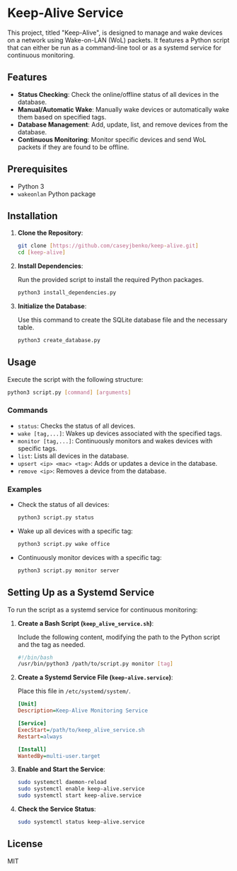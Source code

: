 # Keep-Alive Service

This project, titled "Keep-Alive", is designed to manage and wake devices on a network using Wake-on-LAN (WoL) packets. It features a Python script that can either be run as a command-line tool or as a systemd service for continuous monitoring.

## Features

- **Status Checking**: Check the online/offline status of all devices in the database.
- **Manual/Automatic Wake**: Manually wake devices or automatically wake them based on specified tags.
- **Database Management**: Add, update, list, and remove devices from the database.
- **Continuous Monitoring**: Monitor specific devices and send WoL packets if they are found to be offline.

## Prerequisites

- Python 3
- `wakeonlan` Python package

## Installation

1. **Clone the Repository**:
   

   ```bash
   git clone [https://github.com/caseyjbenko/keep-alive.git]
   cd [keep-alive]
   ```

2. **Install Dependencies**:

   Run the provided script to install the required Python packages.

   ```bash
   python3 install_dependencies.py
   ```

3. **Initialize the Database**:

   Use this command to create the SQLite database file and the necessary table.

   ```bash
   python3 create_database.py
   ```

## Usage

Execute the script with the following structure:

```bash
python3 script.py [command] [arguments]
```

### Commands

- `status`: Checks the status of all devices.
- `wake [tag,...]`: Wakes up devices associated with the specified tags.
- `monitor [tag,...]`: Continuously monitors and wakes devices with specific tags.
- `list`: Lists all devices in the database.
- `upsert <ip> <mac> <tag>`: Adds or updates a device in the database.
- `remove <ip>`: Removes a device from the database.

### Examples

- Check the status of all devices:

  ```bash
  python3 script.py status
  ```

- Wake up all devices with a specific tag:

  ```bash
  python3 script.py wake office
  ```

- Continuously monitor devices with a specific tag:

  ```bash
  python3 script.py monitor server
  ```

## Setting Up as a Systemd Service

To run the script as a systemd service for continuous monitoring:

1. **Create a Bash Script (`keep_alive_service.sh`)**:

   Include the following content, modifying the path to the Python script and the tag as needed.

   ```bash
   #!/bin/bash
   /usr/bin/python3 /path/to/script.py monitor [tag]
   ```

2. **Create a Systemd Service File (`keep-alive.service`)**:

   Place this file in `/etc/systemd/system/`.

   ```ini
   [Unit]
   Description=Keep-Alive Monitoring Service

   [Service]
   ExecStart=/path/to/keep_alive_service.sh
   Restart=always

   [Install]
   WantedBy=multi-user.target
   ```

3. **Enable and Start the Service**:

   ```bash
   sudo systemctl daemon-reload
   sudo systemctl enable keep-alive.service
   sudo systemctl start keep-alive.service
   ```

4. **Check the Service Status**:

   ```bash
   sudo systemctl status keep-alive.service
   ```

## License

MIT

